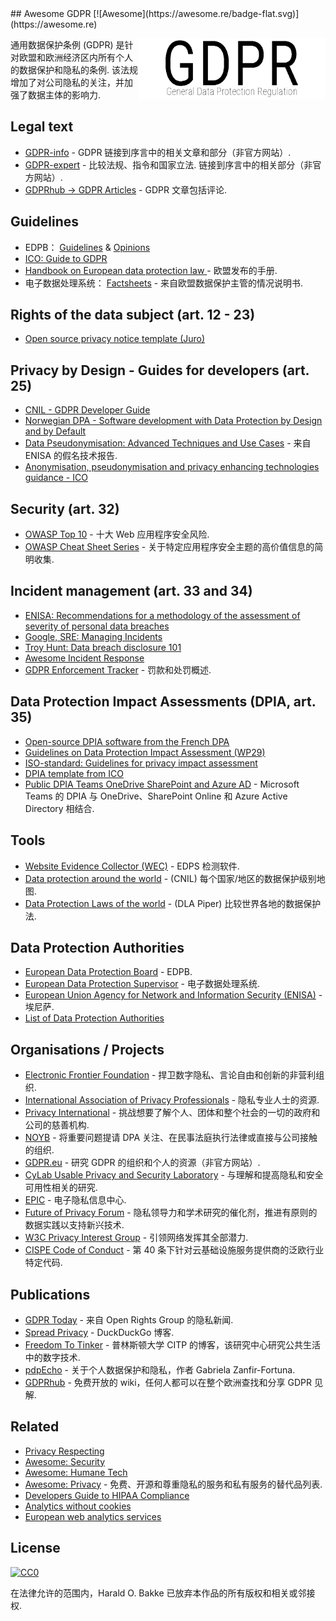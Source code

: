 <div class="github-widget" data-repo="bakke92/awesome-gdpr"></div>
<script async src="https://pagead2.googlesyndication.com/pagead/js/adsbygoogle.js"></script><ins class="adsbygoogle" style="display:block" data-ad-client="ca-pub-6890694312814945" data-ad-slot="5473692530" data-ad-format="auto"  data-full-width-responsive="true"></ins><script>(adsbygoogle = window.adsbygoogle || []).push({});</script>
## Awesome GDPR [![Awesome](https://awesome.re/badge-flat.svg)](https://awesome.re)

[<img src="https://raw.githubusercontent.com/bakke92/awesome-gdpr/master/GDPR.png" align="right" width="300">](https://eur-lex.europa.eu/legal-content/EN/TXT/?uri=CELEX%3A32016R0679)

通用数据保护条例 (GDPR) 是针对欧盟和欧洲经济区内所有个人的数据保护和隐私的条例. 该法规增加了对公司隐私的关注，并加强了数据主体的影响力.


## Legal text
* [GDPR-info](https://gdpr-info.eu/) - GDPR 链接到序言中的相关文章和部分（非官方网站）.
* [GDPR-expert](https://www.gdpr-expert.com/home.html?mid=5)  - 比较法规、指令和国家立法. 链接到序言中的相关部分（非官方网站）.
* [GDPRhub -> GDPR Articles](https://gdprhub.eu/index.php?title=Category:GDPR_Articles) - GDPR 文章包括评论.
  
## Guidelines
* EDPB： [Guidelines](https://edpb.europa.eu/our-work-tools/general-guidance/gdpr-guidelines-recommendations-best-practices_en) & [Opinions](https://edpb.europa.eu/our-work-tools/consistency-findings/opinions_en)
* [ICO: Guide to GDPR](https://ico.org.uk/for-organisations/guide-to-data-protection/guide-to-the-general-data-protection-regulation-gdpr/)
* [Handbook on European data protection law ](https://publications.europa.eu/en/publication-detail/-/publication/5b0cfa83-63f3-11e8-ab9c-01aa75ed71a1) - 欧盟发布的手册.
* 电子数据处理系统： [Factsheets](https://edps.europa.eu/data-protection/our-work/our-work-by-type/factsheets_en) - 来自欧盟数据保护主管的情况说明书.
  
## Rights of the data subject (art. 12 - 23)
* [Open source privacy notice template (Juro)](https://github.com/juro-privacy/free-privacy-notice)

## Privacy by Design - Guides for developers (art. 25)
* [CNIL - GDPR Developer Guide](https://github.com/LINCnil/GDPR-Developer-Guide)
* [Norwegian DPA - Software development with Data Protection by Design and by Default](https://www.datatilsynet.no/en/about-privacy/virksomhetenes-plikter/innebygd-personvern/data-protection-by-design-and-by-default/)
* [Data Pseudonymisation: Advanced Techniques and Use Cases](https://www.enisa.europa.eu/publications/data-pseudonymisation-advanced-techniques-and-use-cases/) - 来自 ENISA 的假名技术报告.
* [Anonymisation, pseudonymisation and privacy enhancing technologies guidance - ICO](https://ico.org.uk/about-the-ico/ico-and-stakeholder-consultations/ico-call-for-views-anonymisation-pseudonymisation-and-privacy-enhancing-technologies-guidance/)

## Security (art. 32)
* [OWASP Top 10](https://owasp.org/www-project-top-ten/) - 十大 Web 应用程序安全风险.
* [OWASP Cheat Sheet Series](https://cheatsheetseries.owasp.org/) - 关于特定应用程序安全主题的高价值信息的简明收集.

## Incident management (art. 33 and 34)
* [ENISA: Recommendations for a methodology of the assessment of severity of personal data breaches](https://www.enisa.europa.eu/publications/dbn-severity)
* [Google, SRE: Managing Incidents](https://landing.google.com/sre/sre-book/chapters/managing-incidents/)
* [Troy Hunt: Data breach disclosure 101](https://www.troyhunt.com/data-breach-disclosure-101-how-to-succeed-after-youve-failed/)
* [Awesome Incident Response](https://github.com/meirwah/awesome-incident-response)
* [GDPR Enforcement Tracker](http://www.enforcementtracker.com/) - 罚款和处罚概述.

## Data Protection Impact Assessments (DPIA, art. 35)
* [Open-source DPIA software from the French DPA](https://www.cnil.fr/en/open-source-pia-software-helps-carry-out-data-protection-impact-assesment)
* [Guidelines on Data Protection Impact Assessment (WP29)](https://ec.europa.eu/newsroom/article29/item-detail.cfm?item_id=611236)
* [ISO-standard: Guidelines for privacy impact assessment](https://www.iso.org/standard/62289.html)
* [DPIA template from ICO](https://iapp.org/resources/article/sample-dpia-template/)
* [Public DPIA Teams OneDrive SharePoint and Azure AD](https://www.rijksoverheid.nl/documenten/publicaties/2022/02/21/public-dpia-teams-onedrive-sharepoint-and-azure-ad) - Microsoft Teams 的 DPIA 与 OneDrive、SharePoint Online 和 Azure Active Directory 相结合.

## Tools
* [Website Evidence Collector (WEC)](https://github.com/EU-EDPS/website-evidence-collector) - EDPS 检测软件.
* [Data protection around the world](https://www.cnil.fr/en/data-protection-around-the-world) - (CNIL) 每个国家/地区的数据保护级别地图. 
* [Data Protection Laws of the world](https://www.dlapiperdataprotection.com/) - (DLA Piper) 比较世界各地的数据保护法.
 
## Data Protection Authorities 
* [European Data Protection Board](https://edpb.europa.eu/) - EDPB.
* [European Data Protection Supervisor](https://edps.europa.eu/) - 电子数据处理系统.
* [European Union Agency for Network and Information Security (ENISA)](https://www.enisa.europa.eu/topics/data-protection) - 埃尼萨.
* [List of Data Protection Authorities](https://pdpecho.com/the-list/)
  
## Organisations / Projects
* [Electronic Frontier Foundation](https://www.eff.org/) - 捍卫数字隐私、言论自由和创新的非营利组织.
* [International Association of Privacy Professionals](https://iapp.org/) - 隐私专业人士的资源.
* [Privacy International](https://www.privacyinternational.org) - 挑战想要了解个人、团体和整个社会的一切的政府和公司的慈善机构.
* [NOYB](https://noyb.eu/) - 将重要问题提请 DPA 关注、在民事法庭执行法律或直接与公司接触的组织.
* [GDPR.eu](https://gdpr.eu/) - 研究 GDPR 的组织和个人的资源（非官方网站）.
* [CyLab Usable Privacy and Security Laboratory](https://cups.cs.cmu.edu/) - 与理解和提高隐私和安全可用性相关的研究.
* [EPIC](https://epic.org/) - 电子隐私信息中心.
* [Future of Privacy Forum](https://fpf.org/) - 隐私领导力和学术研究的催化剂，推进有原则的数据实践以支持新兴技术.
* [W3C Privacy Interest Group](https://www.w3.org/Privacy/) - 引领网络发挥其全部潜力.
* [CISPE Code of Conduct](https://www.codeofconduct.cloud/) - 第 40 条下针对云基础设施服务提供商的泛欧行业特定代码.

## Publications
* [GDPR Today](https://www.gdprtoday.org/) - 来自 Open Rights Group 的隐私新闻.
* [Spread Privacy](https://spreadprivacy.com/) - DuckDuckGo 博客.
* [Freedom To Tinker](https://freedom-to-tinker.com/) - 普林斯顿大学 CITP 的博客，该研究中心研究公共生活中的数字技术.
* [pdpEcho](https://pdpecho.com/) - 关于个人数据保护和隐私，作者 Gabriela Zanfir-Fortuna.
* [GDPRhub](https://gdprhub.eu/) - 免费开放的 wiki，任何人都可以在整个欧洲查找和分享 GDPR 见解.
    
## Related
* [Privacy Respecting](https://github.com/nikitavoloboev/privacy-respecting)
* [Awesome: Security](https://github.com/sindresorhus/awesome#security)
* [Awesome: Humane Tech](https://github.com/humanetech-community/awesome-humane-tech#readme)
* [Awesome: Privacy](https://github.com/pluja/awesome-privacy#readme) - 免费、开源和尊重隐私的服务和私有服务的替代品列表.
* [Developers Guide to HIPAA Compliance](https://github.com/truevault/hipaa-compliance-developers-guide)
* [Analytics without cookies](https://www.gocookieless.com/)
* [European web analytics services](https://european-alternatives.eu/category/web-analytics-services)

## License
[![CC0](http://mirrors.creativecommons.org/presskit/buttons/88x31/svg/cc-zero.svg)](https://creativecommons.org/publicdomain/zero/1.0/)

在法律允许的范围内，Harald O. Bakke 已放弃本作品的所有版权和相关或邻接权.
